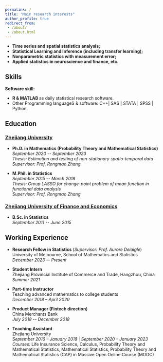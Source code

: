 ```yaml
---
permalink: / 
title: "Main research interests"
author_profile: true
redirect_from:
 - /about/
 - /about.html
---
```


- **Time series and spatial statistics analysis;**  
- **Statistical Learning and Inference (including transfer learning);**  
- **Nonparametric statistics with measurement error;**  
- **Applied statistics in neuroscience and finance, etc.**

## Skills
**Software skill:**
- **R & MATLAB** as daily statistical research software.
- Other Programming languageS & software: C++\| SAS \| STATA \| SPSS \| Python.

## Education

### [Zhejiang University](https://www.zju.edu.cn/)

- **Ph.D. in Mathematics (Probability Theory and Mathematical Statistics)**  
*September 2020 -- September 2023*  
*Thesis: Estimation and testing of non-stationary spatio-temporal data*  
*Supervisor: Prof. Rongmao Zhang* 

- **M.Phil. in Statistics**  
*September 2015 -- March 2018*  
*Thesis: Group LASSO for change-point problem of mean function in functional data analysis*  
*Supervisor: Prof. Rongmao Zhang* 

### [Zhejiang University of Finance and Economics](https://www.zufe.edu.cn/)

- **B.Sc. in Statistics**  
*September 2011 --  June 2015*    

## Working Experience
- **Research Fellow in Statistics** (*Supervisor: Prof. Aurore Delaigle*)  
University of Melbourne, School of Mathematics and Statistics  
*December 2023 -- Present* 

- **Student Intern**  
Zhejiang Provincial Institute of Commerce and Trade, Hangzhou, China  
*Summer 2021*

- **Part-time Instructor**  
  Teaching advanced mathematics to college students  
  *December 2018 – April 2020*

- **Product Manager (Fintech direction)**  
China Merchants Bank  
*July 2018 -- December 2018*

- **Teaching Assistant**  
Zhejiang University  
*September 2016 – January 2018* \| *September 2020 – January 2023*  
*Courses:* Life Insurance Science, Calculus, Probability Theory and Mathematical Statistics, Mathematical Statistics, Probability Theory and Mathematical Statistics (CAP) in Massive Open Online Course (MOOC)
 
<!-- 
### Teaching Assistant in Zhejiang University
 
During doctoral studies： 

1. 2022.09 -- 2023.01, Life Insurance Science.

2. 2021.09 -- 2022.01, Life Insurance Science.

3. 2020.09 -- 2021.01, Calculus.

During master studies：

4. 2017.09 -- 2018.01, Life Insurance Science.

5. 2017.02 -- 2017.06, Probability Theory and Mathematical Statistics.

6. 2017.02 -- 2017.06, Mathematical Statistics.

7. 2016.09 -- 2017.01, Life Insurance Science.

### Teaching Assistant in Massive Open Online Course (MOOC)

Courses: Probability Theory and Mathematical Statistics (CAP), etc.
 
## Awards and Distinctions

- 2022, **Award of Honor for Graduate**, Zhejiang University.

- 2021, **Award of Honor for Graduate**, Zhejiang University.

- 2017, **Award of Honor for Graduate**, Zhejiang University.

- 2014, **The Third-class Scholarship for Excellent Students**, Zhejiang University of Finance and Economics.

- 2013, **The Second-class Scholarship for Excellent Students**, Zhejiang University of Finance and Economics.

- 2013, **The Title of Excellent Student Cadre**, Zhejiang University of Finance and Economics. 
 -->
